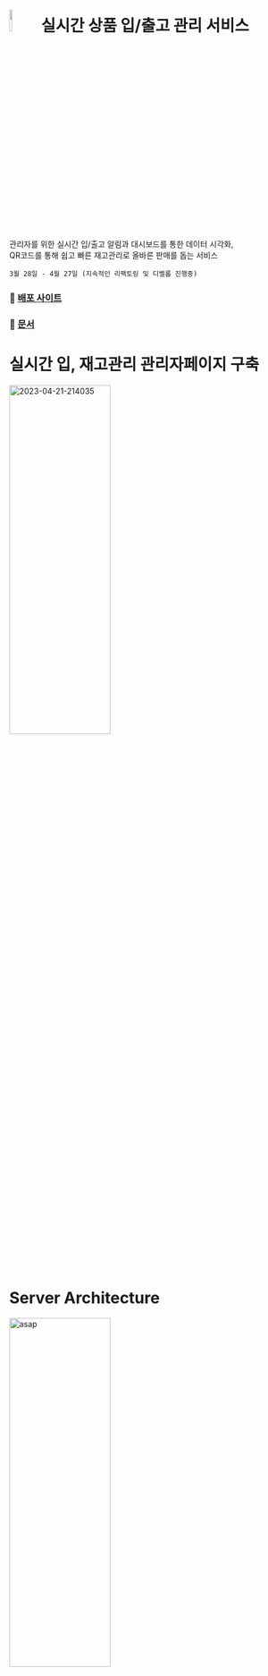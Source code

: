 # <a href="https://soonerthebetter.site/"><img  width="10%" src="https://github.com/hyoreal/hyoreal/assets/102732425/2705d65c-bd89-4f5f-93cb-0253b5df0a2b"></a> 실시간 상품 입/출고 관리 서비스
관리자를 위한 실시간 입/출고 알림과 대시보드를 통한 데이터 시각화, </br>
QR코드를 통해 쉽고 빠른 재고관리로 올바른 판매를 돕는 서비스</br>

```3월 28일 - 4월 27일 (지속적인 리팩토링 및 디벨롭 진행중)```

### 📎 [배포 사이트](https://soonerthebetter.site/)

### 📝 [문서](https://github.com/hyoreal/asap/wiki/ASAP-Documents)

# 실시간 입, 재고관리 관리자페이지 구축   
<a href="https://ibb.co/d4bNS2B"><img width="60%" height="40%" src="https://i.ibb.co/TMKQZ8c/asap.png" alt="2023-04-21-214035" border="0"></a>
<br></br>
# Server Architecture  
<a href="https://ibb.co/wc20cBn"><img  width="60%" height="40%" src="https://i.ibb.co/rdX7dFB/image.png" alt="asap" border="0"></a>
<br></br>
# Service Summary & Development Part
<img width="80%" height="80%" src="https://github.com/hyoreal/hyoreal/assets/102732425/c23a2daa-b619-487d-ab8e-4d511e27136d"></a>
<img width="80%" height="80%" src="https://github.com/hyoreal/hyoreal/assets/102732425/c7496387-e654-414a-bfdd-0c17448a44c5"></a>
<br></br>
# Trouble Shooting
<img width="80%" height="80%" src="https://github.com/hyoreal/hyoreal/assets/102732425/fcb2b1be-a69a-4a04-9e62-75893287e2c3"></a>
